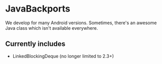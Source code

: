 # JavaBackports

We develop for many Android versions. Sometimes, there's an awesome Java class which isn't available everywhere.

## Currently includes

* LinkedBlockingDeque (no longer limited to 2.3+)